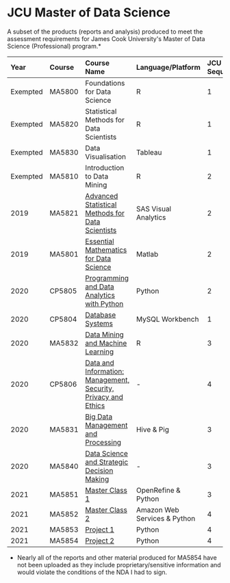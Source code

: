 # JCU Master of Data Science
A subset of the products (reports and analysis) produced to meet the assessment requirements for James Cook University's Master of Data Science (Professional) program.*

| Year | Course | Course Name | Language/Platform | JCU Sequence |
|:-----|:-------|:------------|:------------------| :----------- |
| Exempted | MA5800 | Foundations for Data Science | R | 1 |
| Exempted | MA5820 | Statistical Methods for Data Scientists | R | 1 |
| Exempted | MA5830 | Data Visualisation | Tableau | 1 |
| Exempted | MA5810 | Introduction to Data Mining | R | 2 |
| 2019 | MA5821 | [Advanced Statistical Methods for Data Scientists](https://github.com/NikkiSarah/JCU-MDS/tree/main/MA5821) | SAS Visual Analytics | 2 |
| 2019 | MA5801 | [Essential Mathematics for Data Science](https://github.com/NikkiSarah/JCU-MDS/tree/main/MA5801) | Matlab | 2 |
| 2020 | CP5805 | [Programming and Data Analytics with Python](https://github.com/NikkiSarah/JCU-MDS/tree/main/CP5805) | Python | 2 |
| 2020 | CP5804 | [Database Systems](https://github.com/NikkiSarah/JCU-MDS/tree/main/CP5804) | MySQL Workbench | 1 |
| 2020 | MA5832 | [Data Mining and Machine Learning](https://github.com/NikkiSarah/JCU-MDS/tree/main/MA5832) | R | 3 |
| 2020 | CP5806 | [Data and Information: Management, Security, Privacy and Ethics](https://github.com/NikkiSarah/JCU-MDS/tree/main/CP5806) | - | 4 |
| 2020 | MA5831 | [Big Data Management and Processing](https://github.com/NikkiSarah/JCU-MDS/tree/main/MA5831) | Hive & Pig | 3 |
| 2020 | MA5840 | [Data Science and Strategic Decision Making](https://github.com/NikkiSarah/JCU-MDS/tree/main/MA5840) | - | 3 |
| 2021 | MA5851 | [Master Class 1](https://github.com/NikkiSarah/JCU-MDS/tree/main/MA5851) | OpenRefine & Python | 3 |
| 2021 | MA5852 | [Master Class 2](https://github.com/NikkiSarah/JCU-MDS/tree/main/MA5852) | Amazon Web Services & Python | 4 |
| 2021 | MA5853 | [Project 1](https://github.com/NikkiSarah/JCU-MDS/tree/main/MA5853) | Python | 4 |
| 2021 | MA5854 | [Project 2](https://github.com/NikkiSarah/JCU-MDS/tree/main/MA5854) | Python | 4 |

* Nearly all of the reports and other material produced for MA5854 have not been uploaded as they include proprietary/sensitive information and would violate the conditions of the NDA I had to sign. 

